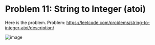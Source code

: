 # Problem 11: String to Integer (atoi) 
Here is the problem.
Problem: https://leetcode.com/problems/string-to-integer-atoi/description/

![image](https://user-images.githubusercontent.com/3144356/205027396-4870cc55-4217-4536-9f47-a42931346332.png)




